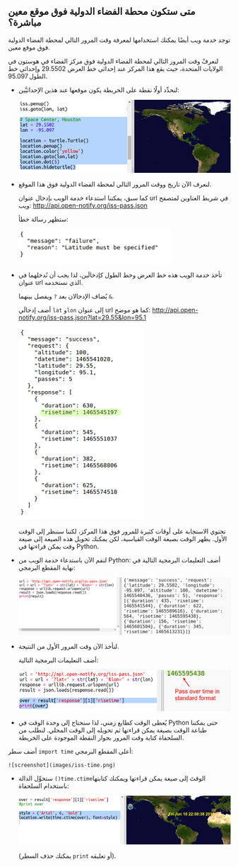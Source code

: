 ## متى ستكون محطة الفضاء الدولية فوق موقع معين مباشرة؟

توجد خدمة ويب أيضًا يمكنك استخدامها لمعرفة وقت المرور التالي لمحطة الفضاء الدولية فوق موقع معين. 

لنعرفْ وقت المرور التالي لمحطة الفضاء الدولية فوق مركز الفضاء في هوستون في الولايات المتحدة، حيث يقع هذا المركز عند إحداثي خط العرض 29.5502 وإحداثي خط الطول 95.097.
  
 

+ لنحدِّد أولًا نقطة على الخريطة يكون موقعها عند هذين الإحداثيَّين:

    ![screenshot](images/iss-houston.png)

+ لنعرف الآن تاريخ ووقت المرور التالي لمحطة الفضاء الدولية فوق هذا الموقع. 

    كما سبق، يمكننا استدعاء خدمة الويب بإدخال عنوان url في شريط العناوين لمتصفح ويب: <a href="http://api.open-notify.org/iss-pass.json" target="_blank">http://api.open-notify.org/iss-pass.json</a>
  
    ستظهر رسالة خطأ:

    ![screenshot](images/iss-pass-error.png)

+ تأخذ خدمة الويب هذه خط العرض وخط الطول كإدخالَين، لذا يجب أن نُدخلهما في عنوان url الذي نستخدمه.

    يُضاف الإدخالان بعد `?` ويفصل بينهما `&`. 

    أضف إدخالَي `lat` و`lon` إلى عنوان url كما هو موضح: <a href="http://api.open-notify.org/iss-pass.json?lat=29.55&lon=95.1" target="_blank">http://api.open-notify.org/iss-pass.json?lat=29.55&lon=95.1</a>
  
    ![screenshot](images/iss-passtimes.png)
  
    تحتوي الاستجابة على أوقات كثيرة للمرور فوق هذا المركز، لكننا سننظر إلى الوقت الأول. يظهر الوقت بصيغة الوقت القياسية، لكن يمكنك تحويل هذه الصيغة إلى صيغة وقت يمكن قراءتها في Python.

+ لنقم الآن باستدعاء خدمة الويب من Python: أضف التعليمات البرمجية التالية في نهاية المقطع البرمجي:

    ![screenshot](images/iss-passover.png)

+ لنأخذ الآن وقت المرور الأول من النتيجة.

    أضف التعليمات البرمجية التالية:

    ![screenshot](images/iss-print-pass.png)


+ يُعطى الوقت كطابع زمني، لذا سنحتاج إلى وحدة الوقت في Python حتى يمكننا طباعة الوقت بصيغة يمكن قراءتها ثم تحويله إلى الوقت المحلي. لنطلب من السلحفاة كتابة وقت المرور بجوار النقطة الموجودة على الخريطة. 

أضف سطر `import time` أعلى المقطع البرمجي:

    ![screenshot](images/iss-time.png)

+ ستحوِّل الدالة `()time.ctime`الوقتَ إلى صيغة يمكن قراءتها ويمكنك كتابتها باستخدام السلحفاة: 

    ![screenshot](images/iss-pass-write.png)
 
    (يمكنك حذف السطر `print` أو تعليقه).



